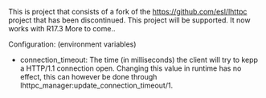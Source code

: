 This is project that consists of a fork of the https://github.com/esl/lhttpc project that has been discontinued.
This project will be supported. It now works with R17.3
More to come..

Configuration: (environment variables)
 * connection_timeout: The time (in milliseconds) the client will try to
                       kepp a HTTP/1.1 connection open. Changing this value
                       in runtime has no effect, this can however be done
                       through lhttpc_manager:update_connection_timeout/1.
